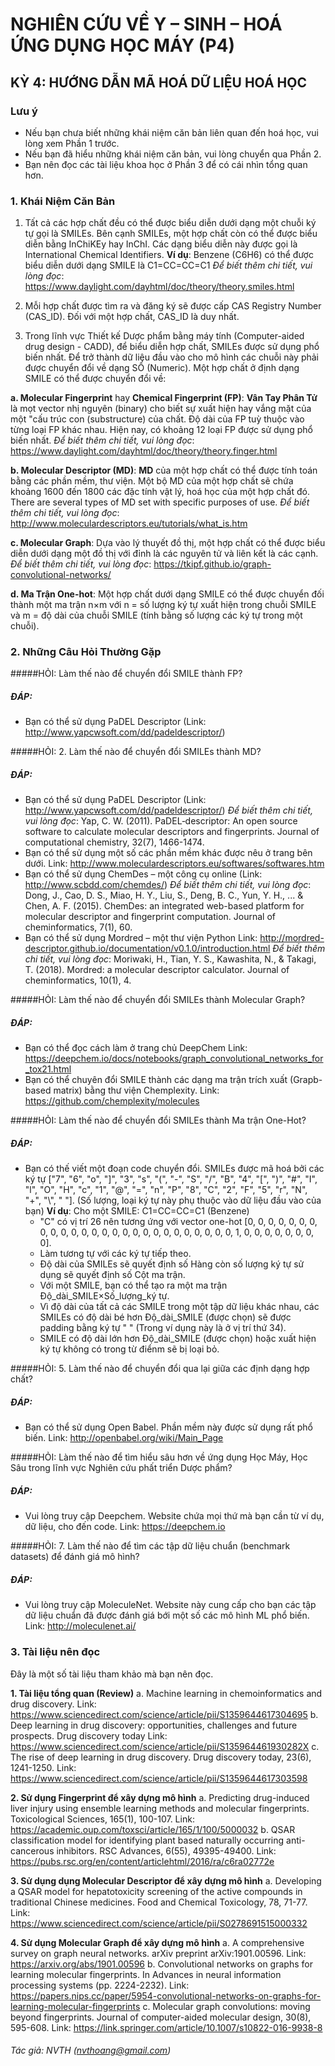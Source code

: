 # NGHIÊN CỨU VỀ Y – SINH – HOÁ ỨNG DỤNG HỌC MÁY (P4)
## KỲ 4: HƯỚNG DẪN MÃ HOÁ DỮ LIỆU HOÁ HỌC
### Lưu ý
 - Nếu bạn chưa biết những khái niệm căn bản liên quan đến hoá học, vui lòng xem Phần 1 trước.
 - Nếu bạn đã hiểu những khái niệm căn bản, vui lòng chuyển qua Phần 2.
 - Bạn nên đọc các tài liệu khoa học ở Phần 3 để có cái nhìn tổng quan hơn.

### 1. Khái Niệm Căn Bản
1. Tất cả các hợp chất đều có thể được biểu diễn dưới dạng một chuỗi ký tự gọi là SMILEs. Bên cạnh SMILEs, một hợp chất còn có thể được biểu diễn bằng InChiKEy hay InChI. Các dạng biểu diễn này được gọi là International Chemical Identifiers. 
**Ví dụ**: Benzene (C6H6) có thể được biểu diễn dưới dạng SMILE là C1=CC=CC=C1
*Để biết thêm chi tiết, vui lòng đọc*: https://www.daylight.com/dayhtml/doc/theory/theory.smiles.html

2. Mỗi hợp chất  được tìm ra và đăng ký sẽ được cấp CAS Registry Number (CAS_ID). Đối với một hợp chất, CAS_ID là duy nhất.

3. Trong lĩnh vực Thiết kế Dược phẩm bằng máy tính (Computer-aided drug design - CADD), để biểu diễn hợp chất, SMILEs được sử dụng phổ biến nhất. Để trở thành dữ liệu đầu vào cho mô hình các chuỗi này phải được chuyển đổi về dạng SỐ (Numeric). Một hợp chất ở định dạng SMILE có thể được chuyển đổi về:

**a. Molecular Fingerprint** hay  **Chemical Fingerprint (FP)**: **Vân Tay Phân Tử** là mọt vector nhị nguyên (binary) cho biết sự xuất hiện hay vắng mặt của một "cấu trúc con (substructure) của chất. Độ dài của FP tuỳ thuộc vào từng loại FP khác nhau. Hiện nay, có khoảng 12 loại FP được sử dụng phổ biến nhất. 
*Để biết thêm chi tiết, vui lòng đọc*: https://www.daylight.com/dayhtml/doc/theory/theory.finger.html

**b. Molecular Descriptor (MD)**: **MD** của một hợp chất có thể được tính toán bằng các phần mềm, thư viện. Một bộ MD của một hợp chất sẽ chứa khoảng 1600 đến 1800 các đặc tính vật lý, hoá học của một hợp chất đó. There are several types of MD set with specific purposes of use. 
*Để biết thêm chi tiết, vui lòng đọc*: http://www.moleculardescriptors.eu/tutorials/what_is.htm

**c. Molecular Graph**: Dựa vào lý thuyết đồ thị, một hợp chất có thể được biểu diễn dưới dạng một đồ thị với đỉnh là các nguyên tử và liên kết là các cạnh. 
*Để biết thêm chi tiết, vui lòng đọc*: https://tkipf.github.io/graph-convolutional-networks/	
 
**d. Ma Trận One-hot**: Một hợp chất dưới dạng SMILE có thể được chuyển đối thành một ma trận n×m với n = số lượng ký tự xuất hiện trong chuỗi SMILE và m = độ dài của chuỗi SMILE (tính bằng số lượng các ký tự trong một chuỗi).
 

### 2. Những Câu Hỏi Thường Gặp
#####HỎI: Làm thế nào để chuyển đổi SMILE thành FP?
##### ĐÁP: 
- Bạn có thể sử dụng PaDEL Descriptor (Link:  http://www.yapcwsoft.com/dd/padeldescriptor/)

#####HỎI: 2.	Làm thế nào để chuyển đổi SMILEs thành MD?
##### ĐÁP: 
- Bạn có thể sử dụng PaDEL Descriptor (Link:  http://www.yapcwsoft.com/dd/padeldescriptor/)
*Để biết thêm chi tiết, vui lòng đọc*:  Yap, C. W. (2011). PaDEL‐descriptor: An open source software to calculate molecular descriptors and fingerprints. Journal of computational chemistry, 32(7), 1466-1474.
- Bạn có thể sử dụng một số các phần mềm khác được nêu ở trang bên dưới.
Link: http://www.moleculardescriptors.eu/softwares/softwares.htm
- Bạn có thể sử dụng ChemDes – một công cụ online (Link: http://www.scbdd.com/chemdes/)
*Để biết thêm chi tiết, vui lòng đọc*: Dong, J., Cao, D. S., Miao, H. Y., Liu, S., Deng, B. C., Yun, Y. H., ... & Chen, A. F. (2015). ChemDes: an integrated web-based platform for molecular descriptor and fingerprint computation. Journal of cheminformatics, 7(1), 60.
- Bạn có thể sử dụng Mordred – một thư viện Python
Link: http://mordred-descriptor.github.io/documentation/v0.1.0/introduction.html
*Để biết thêm chi tiết, vui lòng đọc*: Moriwaki, H., Tian, Y. S., Kawashita, N., & Takagi, T. (2018). Mordred: a molecular descriptor calculator. Journal of cheminformatics, 10(1), 4.

#####HỎI: Làm thế nào để chuyển đổi SMILEs thành Molecular Graph?
##### ĐÁP: 
- Bạn có thể đọc cách làm ở trang chủ DeepChem 
Link: https://deepchem.io/docs/notebooks/graph_convolutional_networks_for_tox21.html
- Bạn có thể chuyên đổi SMILE thành các dạng ma trận trích xuất (Grapb-based matrix) bằng thư viện Chemplexity. 
Link: https://github.com/chemplexity/molecules

#####HỎI: Làm thế nào để chuyển đổi SMILEs thành Ma trận One-Hot?
##### ĐÁP: 
- Bạn có thế viết một đoạn code chuyển đổi. 
SMILEs được mã hoá bởi các ký tự ["7", "6", "o", "]", "3", "s", "(", "-", "S", "/", "B", "4", "[", ")", "#", "I", "l", "O", "H", "c", "1", "@", "=", "n", "P", "8", "C", "2", "F", "5", "r", "N", "+", "\\", " "]. (Số lượng, loại ký tự này phụ thuộc vào dữ liệu đầu vào của bạn)
**Ví dụ**:
Cho một SMILE: C1=CC=CC=C1 (Benzene)
	- "C" có vị trí 26 nên tương ứng với vector one-hot [0, 0, 0, 0, 0, 0, 0, 0, 0, 0, 0, 0, 0, 0, 0, 0, 0, 0, 0, 0, 0, 0, 0, 0, 0, 0, 1, 0, 0, 0, 0, 0, 0, 0, 0]. 
	- Làm tương tự với các ký tự tiếp theo.
	- Độ dài của SMILEs sẽ quyết định số Hàng còn số lượng ký tự sử dụng sẽ quyết định số Cột ma trận.
	- Với một  SMILE, bạn có thể tạo ra một ma trận Độ_dài_SMILE×Số_lượng_ký tự.
	- Vì độ dài của tất cả các SMILE trong một tập dữ liệu khác nhau, các SMILEs có độ dài bé hơn Độ_dài_SMILE (được chọn) sẽ được padding bằng ký tự " " (Trong ví dụng này là ở vị trí thứ 34). 
	- SMILE có độ dài lớn hơn Độ_dài_SMILE (được chọn) hoặc xuất hiện ký tự không có trong từ điểnm sẽ bị loại bỏ. 

#####HỎI: 5.	Làm thế nào để chuyển đổi qua lại giữa các định dạng hợp chất?
##### ĐÁP: 
- Bạn có thể sử dụng Open Babel. Phần mềm này được sử dụng rất phổ biến.
Link: http://openbabel.org/wiki/Main_Page


#####HỎI: Làm thế nào để tìm hiểu sâu hơn về ứng dụng Học Máy, Học Sâu trong lĩnh vực Nghiên cứu phất triển Dược phẩm?
##### ĐÁP: 
- Vui lòng truy cập Deepchem. Website chứa mọi thứ mà bạn cần từ ví dụ, dữ liệu, cho đến code.
Link: https://deepchem.io

#####HỎI: 7.	Làm thế nào để tìm các tập dữ liệu chuẩn (benchmark datasets) để đánh giá mô hình?
##### ĐÁP: 
- Vui lòng truy cập MoleculeNet. Website này cung cấp cho bạn các tập dữ liệu chuẩn đã được đánh giá bới một số các mô hình ML phổ biến.
Link: http://moleculenet.ai/

### 3. Tài liệu nên đọc
Đây là một số tài liệu tham khảo mà bạn nên đọc.

**1. Tài liệu tổng quan (Review)**
a. Machine learning in chemoinformatics and drug discovery. 
Link: https://www.sciencedirect.com/science/article/pii/S1359644617304695
b. Deep learning in drug discovery: opportunities, challenges and future prospects. Drug discovery today
Link: https://www.sciencedirect.com/science/article/pii/S135964461930282X
c. The rise of deep learning in drug discovery. Drug discovery today, 23(6), 1241-1250.
Link: https://www.sciencedirect.com/science/article/pii/S1359644617303598

**2. Sử dụng Fingerprint để xây dựng mô hình**
a. Predicting drug-induced liver injury using ensemble learning methods and molecular fingerprints. Toxicological Sciences, 165(1), 100-107.
Link: https://academic.oup.com/toxsci/article/165/1/100/5000032
b. QSAR classification model for identifying plant based naturally occurring anti-cancerous inhibitors. RSC Advances, 6(55), 49395-49400.
Link: https://pubs.rsc.org/en/content/articlehtml/2016/ra/c6ra02772e

**3. Sử dụng dụng Molecular Descriptor để xây dựng mô hình**
a. Developing a QSAR model for hepatotoxicity screening of the active compounds in traditional Chinese medicines. Food and Chemical Toxicology, 78, 71-77.
Link: https://www.sciencedirect.com/science/article/pii/S0278691515000332

**4. Sử dụng Molecular Graph để xây dựng mô hình**
a. A comprehensive survey on graph neural networks. arXiv preprint arXiv:1901.00596.
Link: https://arxiv.org/abs/1901.00596
b. Convolutional networks on graphs for learning molecular fingerprints. In Advances in neural information processing systems (pp. 2224-2232).
Link: https://papers.nips.cc/paper/5954-convolutional-networks-on-graphs-for-learning-molecular-fingerprints
c. Molecular graph convolutions: moving beyond fingerprints. Journal of computer-aided molecular design, 30(8), 595-608.
Link: https://link.springer.com/article/10.1007/s10822-016-9938-8


###### Tác giả: NVTH (nvthoang@gmail.com)
